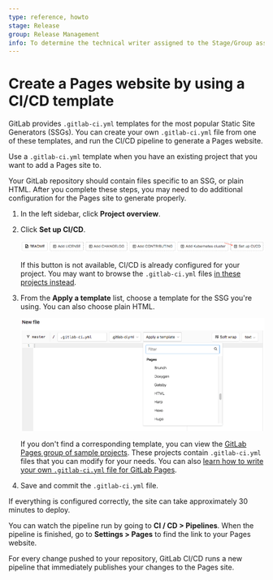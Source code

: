 ```yaml
---
type: reference, howto
stage: Release
group: Release Management
info: To determine the technical writer assigned to the Stage/Group associated with this page, see https://about.gitlab.com/handbook/engineering/ux/technical-writing/#designated-technical-writers
---
```


# Create a Pages website by using a CI/CD template

GitLab provides `.gitlab-ci.yml` templates for the most popular Static Site Generators (SSGs).
You can create your own `.gitlab-ci.yml` file from one of these templates, and run
the CI/CD pipeline to generate a Pages website.

Use a `.gitlab-ci.yml` template when you have an existing project that you want to add a Pages site to.

Your GitLab repository should contain files specific to an SSG, or plain HTML.
After you complete these steps, you may need to do additional
configuration for the Pages site to generate properly.

1. In the left sidebar, click **Project overview**.
1. Click **Set up CI/CD**.

   ![setup GitLab CI/CD](../img/setup_ci_v13_1.png)

   If this button is not available, CI/CD is already configured for
   your project. You may want to browse the `.gitlab-ci.yml` files
   [in these projects instead](https://gitlab.com/pages).

1. From the **Apply a template** list, choose a template for the SSG you're using.
   You can also choose plain HTML.

   ![gitlab-ci templates](../img/choose_ci_template_v13_1.png)

   If you don't find a corresponding template, you can view the
   [GitLab Pages group of sample projects](https://gitlab.com/pages).
   These projects contain `.gitlab-ci.yml` files that you can modify for your needs.
   You can also [learn how to write your own `.gitlab-ci.yml`
   file for GitLab Pages](pages_from_scratch.md).

1. Save and commit the `.gitlab-ci.yml` file.

If everything is configured correctly, the site can take approximately 30 minutes to deploy.

You can watch the pipeline run by going to **CI / CD > Pipelines**.
When the pipeline is finished, go to **Settings > Pages** to find the link to
your Pages website.

For every change pushed to your repository, GitLab CI/CD runs a new pipeline
that immediately publishes your changes to the Pages site.
